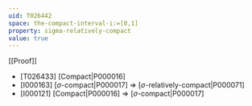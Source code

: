 ```yaml
---
uid: T026442
space: the-compact-interval-i:=[0,1]
property: sigma-relatively-compact
value: true
---
```

[[Proof]]

* [T026433] [Compact|P000016]
* [I000163] [$\sigma$-compact|P000017] => [$\sigma$-relatively-compact|P000071]
* [I000121] [Compact|P000016] => [$\sigma$-compact|P000017]

